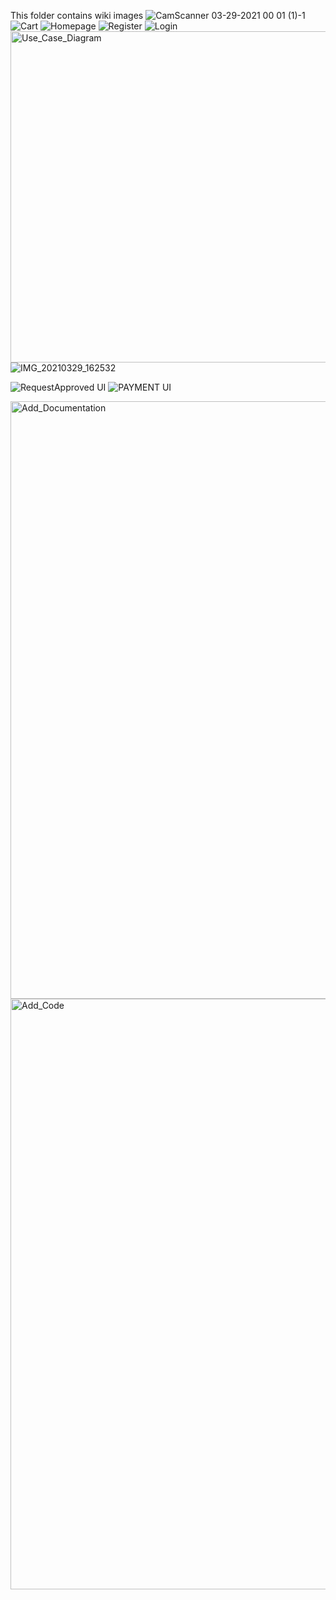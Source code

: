 This folder contains wiki images
![CamScanner 03-29-2021 00 01 (1)-1](https://user-images.githubusercontent.com/80451777/112819294-41edb380-90a6-11eb-833e-d4c45137778b.png)
![Cart](https://user-images.githubusercontent.com/80451777/112819304-44e8a400-90a6-11eb-9cb4-bed097d72d50.jpg)
![Homepage](https://user-images.githubusercontent.com/80451777/112817769-9e4fd380-90a4-11eb-9987-a76084248386.jpg)
![Register](https://user-images.githubusercontent.com/80451777/112817783-a3ad1e00-90a4-11eb-994d-f5a6c103dfec.jpg)
![Login](https://user-images.githubusercontent.com/80451777/112817793-a60f7800-90a4-11eb-8c3c-fd32a9f1dd77.jpg)<img width="530" alt="Use_Case_Diagram" src="https://user-images.githubusercontent.com/80451777/112827421-21c2f200-90b0-11eb-9757-917c6a712f32.png">
![IMG_20210329_162532](https://user-images.githubusercontent.com/80451777/112827441-2a1b2d00-90b0-11eb-934c-95db1913b4a6.png)

![RequestApproved UI](https://user-images.githubusercontent.com/80451777/112817806-a9a2ff00-90a4-11eb-9981-3dfe97f65e8b.jpg)
![PAYMENT UI](https://user-images.githubusercontent.com/80451777/112817813-ac055900-90a4-11eb-910e-39bb5dae178a.jpg)


<img width="956" alt="Add_Documentation" src="https://user-images.githubusercontent.com/80451777/111518358-346c2b80-8780-11eb-9012-c1d987579670.png">

<img width="945" alt="Add_Code" src="https://user-images.githubusercontent.com/80451777/111518336-2d451d80-8780-11eb-984c-cdb8f2da7ac8.png">

